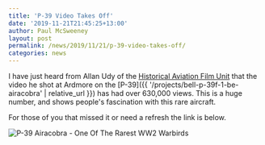 ```yaml
---
title: 'P-39 Video Takes Off'
date: '2019-11-21T21:45:25+13:00'
author: Paul McSweeney
layout: post
permalink: /news/2019/11/21/p-39-video-takes-off/
categories: news
---
```


I have just heard from Allan Udy of the [Historical Aviation Film Unit](https://aviationfilm.com/) that the video he shot at Ardmore on the [P-39]({{ '/projects/bell-p-39f-1-be-airacobra' | relative_url }}) has had over 630,000 views. This is a huge number, and shows people's fascination with this rare aircraft.

For those of you that missed it or need a refresh the link is below.

![P-39 Airacobra - One Of The Rarest WW2 Warbirds](https://www.youtube.com/watch?v=SpTmQU0nHuA)
